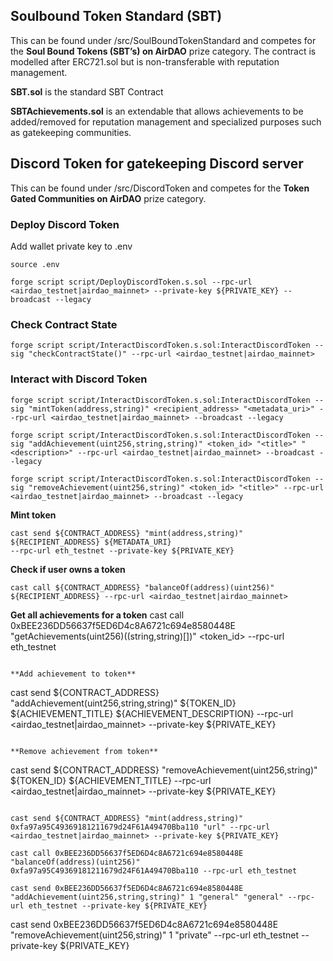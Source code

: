 ## Soulbound Token Standard (SBT)
This can be found under /src/SoulBoundTokenStandard and competes for the **Soul Bound Tokens (SBT’s) on AirDAO** prize category. The contract is modelled after ERC721.sol but is non-transferable with reputation management.

**SBT.sol** is the standard SBT Contract  

**SBTAchievements.sol** is an extendable that allows achievements to be added/removed for reputation management and specialized purposes such as gatekeeping communities.

## Discord Token for gatekeeping Discord server
This can be found under /src/DiscordToken and competes for the **Token Gated Communities on AirDAO** prize category.  

### Deploy Discord Token

Add wallet private key to .env

```
source .env

forge script script/DeployDiscordToken.s.sol --rpc-url <airdao_testnet|airdao_mainnet> --private-key ${PRIVATE_KEY} --broadcast --legacy
```

### Check Contract State

```
forge script script/InteractDiscordToken.s.sol:InteractDiscordToken --sig "checkContractState()" --rpc-url <airdao_testnet|airdao_mainnet>  
```

### Interact with Discord Token

```
forge script script/InteractDiscordToken.s.sol:InteractDiscordToken --sig "mintToken(address,string)" <recipient_address> "<metadata_uri>" --rpc-url <airdao_testnet|airdao_mainnet> --broadcast --legacy

forge script script/InteractDiscordToken.s.sol:InteractDiscordToken --sig "addAchievement(uint256,string,string)" <token_id> "<title>" "<description>" --rpc-url <airdao_testnet|airdao_mainnet> --broadcast --legacy

forge script script/InteractDiscordToken.s.sol:InteractDiscordToken --sig "removeAchievement(uint256,string)" <token_id> "<title>" --rpc-url <airdao_testnet|airdao_mainnet> --broadcast --legacy
```

**Mint token**
```
cast send ${CONTRACT_ADDRESS} "mint(address,string)" ${RECIPIENT_ADDRESS} ${METADATA_URI}
--rpc-url eth_testnet --private-key ${PRIVATE_KEY}  
```

**Check if user owns a token**
```
cast call ${CONTRACT_ADDRESS} "balanceOf(address)(uint256)" 
${RECIPIENT_ADDRESS} --rpc-url <airdao_testnet|airdao_mainnet>
```

**Get all achievements for a token**
cast call 0xBEE236DD56637f5ED6D4c8A6721c694e8580448E "getAchievements(uint256)((string,string)[])" <token_id> --rpc-url eth_testnet
```

**Add achievement to token**
```
cast send ${CONTRACT_ADDRESS} "addAchievement(uint256,string,string)" ${TOKEN_ID} 
${ACHIEVEMENT_TITLE} ${ACHIEVEMENT_DESCRIPTION} --rpc-url <airdao_testnet|airdao_mainnet>
--private-key ${PRIVATE_KEY}
```

**Remove achievement from token**
```
cast send ${CONTRACT_ADDRESS} "removeAchievement(uint256,string)" ${TOKEN_ID} 
${ACHIEVEMENT_TITLE} --rpc-url <airdao_testnet|airdao_mainnet> --private-key ${PRIVATE_KEY}
```

cast send ${CONTRACT_ADDRESS} "mint(address,string)" 0xfa97a95C49369181211679d24F61A49470Bba110 "url" --rpc-url <airdao_testnet|airdao_mainnet> --private-key ${PRIVATE_KEY}

cast call 0xBEE236DD56637f5ED6D4c8A6721c694e8580448E "balanceOf(address)(uint256)" 0xfa97a95C49369181211679d24F61A49470Bba110 --rpc-url eth_testnet

cast send 0xBEE236DD56637f5ED6D4c8A6721c694e8580448E "addAchievement(uint256,string,string)" 1 "general" "general" --rpc-url eth_testnet --private-key ${PRIVATE_KEY}
```
cast send 0xBEE236DD56637f5ED6D4c8A6721c694e8580448E "removeAchievement(uint256,string)" 1 "private" --rpc-url eth_testnet --private-key ${PRIVATE_KEY}